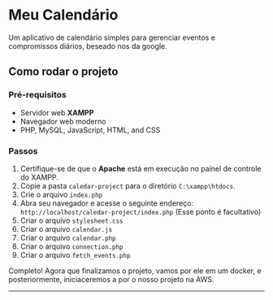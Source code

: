 # Meu Calendário

Um aplicativo de calendário simples para gerenciar eventos e compromissos diários, beseado nos da google.

## Como rodar o projeto

### Pré-requisitos
- Servidor web **XAMPP**
- Navegador web moderno
- PHP, MySQL, JavaScript, HTML, and CSS

### Passos
1. Certifique-se de que o **Apache** está em execução no painel de controle do XAMPP.
2. Copie a pasta `caledar-project` para o diretório `C:\xampp\htdocs`.
3.  Crie o arquivo `index.php`
4. Abra seu navegador e acesse o seguinte endereço:
`http://localhost/caledar-project/index.php` (Esse ponto é facultativo)
5. Criar o arquivo `stylesheet.css`
6. Criar o arquivo `calendar.js`
7. Criar o arquivo `calendar.php`
8. Criar o arquivo `connection.php`
9. Criar o arquivo `fetch_events.php`

Completo! 
Agora que finalizamos o projeto, vamos por ele em um docker, e posteriormente, iniciaceremos a por o nosso projeto na AWS.


---

